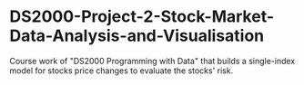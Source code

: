 # DS2000-Project-2-Stock-Market-Data-Analysis-and-Visualisation
Course work of "DS2000 Programming with Data" that builds a single-index model for stocks price changes to evaluate the stocks' risk.
